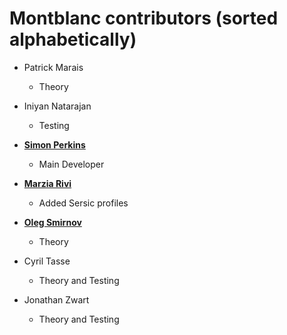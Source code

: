 Montblanc contributors (sorted alphabetically)
==============================================

* Patrick Marais

  * Theory

* Iniyan Natarajan

  * Testing

* **[Simon Perkins](http://github.com/sjperkins)**

  * Main Developer

* **[Marzia Rivi](http://github.com/marziarivi)**
 
  * Added Sersic profiles

* **[Oleg Smirnov](https://github.com/o-smirnov)**

  * Theory
  
* Cyril Tasse

  * Theory and Testing
  
* Jonathan Zwart

  * Theory and Testing
